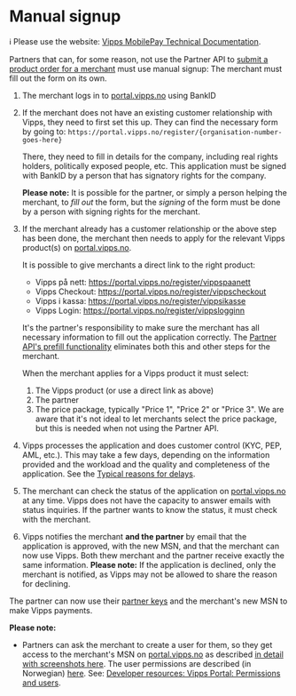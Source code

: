<!-- START_METADATA
---
title: Manual signup
sidebar_label: Manual signup
sidebar_position: 35
pagination_next: null
pagination_prev: null
---
END_METADATA -->

# Manual signup

<!-- START_COMMENT -->
ℹ️ Please use the website:
[Vipps MobilePay Technical Documentation](https://developer.vippsmobilepay.com/docs/vipps-partner/).
<!-- END_COMMENT -->

Partners that can, for some reason, not use the Partner API to
[submit a product order for a merchant](https://developer.vippsmobilepay.com/docs/APIs/partner-api/vipps-partner-api#submit-a-product-order-for-a-merchant)
must use manual signup: The merchant must fill out the form on its own.

1. The merchant logs in to
   [portal.vipps.no](https://portal.vipps.no) using BankID
2. If the merchant does not have an existing customer relationship with Vipps,
   they need to first set this up. They can find the necessary form by going to:
   `https://portal.vipps.no/register/{organisation-number-goes-here}`

   There, they need to fill in details for the company, including
   real rights holders, politically exposed people, etc.
   This application must be signed with BankID by a person that has
   signatory rights for the company.

   **Please note:** It is possible for the partner, or simply a person helping the merchant,
   to *fill out* the form, but the *signing* of the form must be done
   by a person with signing rights for the merchant.

3. If the merchant already has a customer relationship or the above step has
   been done, the merchant then needs to apply for the relevant Vipps product(s) on
   [portal.vipps.no](https://portal.vipps.no).

   It is possible to give merchants a direct link to the right product:
   * Vipps på nett: https://portal.vipps.no/register/vippspaanett
   * Vipps Checkout: https://portal.vipps.no/register/vippscheckout
   * Vipps i kassa: https://portal.vipps.no/register/vippsikasse
   * Vipps Login: https://portal.vipps.no/register/vippslogginn

   It's the partner's responsibility to make sure the merchant has all necessary
   information to fill out the application correctly. The
   [Partner API's prefill functionality](https://developer.vippsmobilepay.com/docs/vipps-partner#partners-use-the-partner-api-to-pre-fill-the-signup-form)
   eliminates both this and other steps for the merchant.

   When the merchant applies for a Vipps product it must select:
   1. The Vipps product (or use a direct link as above)
   2. The partner
   3. The price package, typically "Price 1", "Price 2" or "Price 3".
      We are aware that it's not ideal to let merchants select the price package,
      but this is needed when not using the Partner API.

4. Vipps processes the application and does customer control (KYC, PEP, AML, etc.).
   This may take a few days, depending on the information provided and the workload
   and the quality and completeness of the application.
   See the
   [Typical reasons for delays](https://developer.vippsmobilepay.com/docs/vipps-partner#typical-reasons-for-delays).
5. The merchant can check the status of the application on
   [portal.vipps.no](https://portal.vipps.no)
   at any time.
   Vipps does not have the capacity to answer emails with status inquiries.
   If the partner wants to know the status, it must check with the merchant.
6. Vipps notifies the merchant **and the partner** by email that the application is approved,
   with the new MSN, and that the merchant can now use Vipps.
   Both thew merchant and the partner receive exactly the same information.
   **Please note:** If the application is declined, only the merchant is notified,
   as Vipps may not be allowed to share the reason for declining.

The partner can now use their
[partner keys](./partner-keys.md)
and the merchant's new MSN to make Vipps payments.

**Please note:**

* Partners can ask the merchant to create a user for them, so they get access
  to the merchant's MSN on
  [portal.vipps.no](https://portal.vipps.no)
  as described
  [in detail with screenshots here](add-portal-user.md).
  The user permissions are described (in Norwegian)
  [here](https://vipps.no/hjelp/vipps/kundeforholdet-mitt/hvilke-tilganger-kan-vi-opprette-i-vippsportalen/).
  See:
  [Developer resources: Vipps Portal: Permissions and users](https://developer.vippsmobilepay.com/docs/vipps-developers/developer-resources/portal#permissions-and-users).
